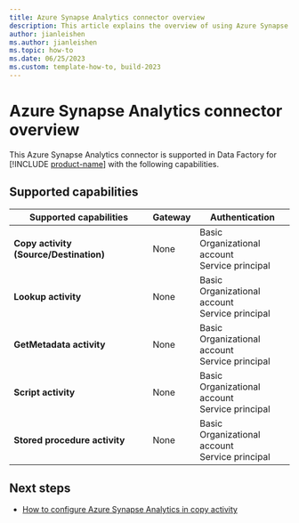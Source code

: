 ```yaml
---
title: Azure Synapse Analytics connector overview
description: This article explains the overview of using Azure Synapse Analytics.
author: jianleishen
ms.author: jianleishen
ms.topic: how-to
ms.date: 06/25/2023
ms.custom: template-how-to, build-2023
---
```


# Azure Synapse Analytics connector overview

This Azure Synapse Analytics connector is supported in Data Factory for [!INCLUDE [product-name](../includes/product-name.md)] with the following capabilities.

## Supported capabilities

| Supported capabilities | Gateway | Authentication |
| --- | --- | --- |
| **Copy activity (Source/Destination)** | None | Basic<br>Organizational account<br>Service principal |
| **Lookup activity** | None | Basic<br>Organizational account<br>Service principal |
| **GetMetadata activity** | None | Basic<br>Organizational account<br>Service principal |
| **Script activity** | None | Basic<br>Organizational account<br>Service principal |
| **Stored procedure activity** | None | Basic<br>Organizational account<br>Service principal |

## Next steps

- [How to configure Azure Synapse Analytics in copy activity](connector-azure-synapse-analytics-copy-activity.md)
